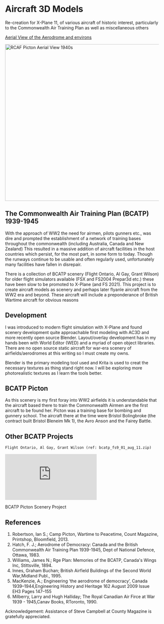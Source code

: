 # Aircraft 3D Models

Re-creation for X-Plane 11, of various aircraft of historic interest, particularly to the Commonwealth Air Training Plan as well as miscellaneous others
 
[Aerial View of the Aerodrome and environs](https://en.wikipedia.org/wiki/CFB_Picton)
 
<a title="unknown.   Canada.   Department of National Defence., Public domain, via Wikimedia Commons" href="https://commons.wikimedia.org/wiki/File:RCAF_Picton_Aerial_View_1940s.jpg"><img width="512" alt="RCAF Picton Aerial View 1940s" src="https://upload.wikimedia.org/wikipedia/commons/thumb/8/88/RCAF_Picton_Aerial_View_1940s.jpg/512px-RCAF_Picton_Aerial_View_1940s.jpg"></a>

## The Commonwealth Air Training Plan (BCATP) 1939-1945

With the approach of WW2 the need for airmen, pilots gunners etc., was dire and prompted the establishment of a network of training bases throughout the commonwealth (including Australia, Canada and New Zealand) This resulted in a massive addition of aircraft facilities in the host countries which persist, for the most part, in some form to today. Though the runways continue to be usable and often regularly used, unfortunately many facilities have fallen in disrepair.

There is a collection of BCATP scenery (Flight Ontario, Al Gay, Grant Wilson) for older flight simulators available (FSX and FS2004 Prepar3d etc.) these have been slow to be promoted to X-Plane (and FS 2021).  This project is to create aircraft models as scenery and perhaps later flyanle aircraft from the WW2 era and beyond. These aircraft will include a preponderance of British Wartime aircraft for obvious reasons

## Development

I was introduced to modern flight simulation with X-Plane and found scenery development quite approachable first modeling with AC3D and more recently open source Blender. Layout/overlay development has in my hands been with World Editor (WED) and a myriad of open object libraries. There are no open source static aircraft for war-era scenery of airfields/aerodromes at this writing so I must create my owns.

Blender is the primary modeling tool used and Krita is used to creat the necessary textures as thing stand right now. I will be exploring more photorealistic textures as I learn the tools better.

## BCATP Picton

As this scenery is my first foray into WW2 airfields it is understandable that the aircraft based there to train the Commonwealth Airmen are the first aircraft to be found her.
 Picton was a training base for bombing and gunnery school. The aircraft there at the time were Bristol Bolingbroke (the contract built Bristol Bleneim Mk 1), the Avro Anson and the Fairey Battle. 
 
## Other BCATP Projects
 	Flight Ontario, Al Gay, Grant Wilson (ref: bcatp_fs9_01_aug_11.zip)
  ![bcatp_fs9_01_aug_11.zip](https://library.avsim.net/sendfile.php?Location=AVSIM&Proto=file&ImageID=289560)
  
  BCATP Picton Scenery Project
  
  

## References

1.  Robertson, Ian S.; Camp Picton, Wartime to Peacetime, Count Magazine, Printshop, Bloomfield, 2013.
2.  Hatch, F. J.; Aerodrome of Democracy: Canada and the British Commonwealth Air Training Plan 1939-1945, Dept of National Defence, Ottawa, 1983.
3.  Williams, James N.; Rge Plan: Memories of the BCATP, Canada's Wings Inc, Stittsville, 1894.
4.  Innes, Graham Buchan; British Airfield Buildings of the Second World War,Midland Publ., 1995.
5.  MacKenzie, A.; Engineering ‘the aerodrome of democracy’, Canada 1939–1944,Engineering History and Heritage 162 August 2009 Issue EH3 Pages 147–155 
6.  Milberry, Larry and Hugh Halliday; The Royal Canadian Air Firce at War 1939 - 1945,Canav Books, RToronto, 1990.

Acknowledgement: Assistance of Steve Campbell at County Magazine is gratefully appreciated.
